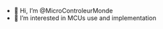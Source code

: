 - 👋 Hi, I’m @MicroControleurMonde
- 👀 I’m interested in MCUs use and implementation

<!---
MicroControleurMonde/MicroControleurMonde is a ✨ special ✨ repository because its `README.md` (this file) appears on your GitHub profile.
You can click the Preview link to take a look at your changes.
--->
